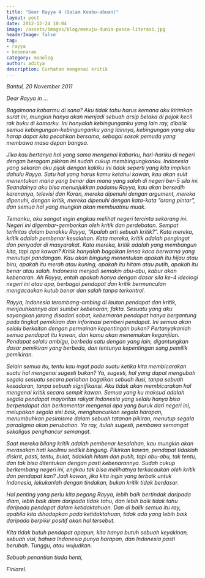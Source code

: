 ```yaml
---
title: "Dear Rayya 4 (Dalam Keabu-abuan)"
layout: post
date: 2012-12-24 10:04
image: /assets/images/blog/menuju-dunia-pasca-literasi.jpg
headerImage: false
tag:
- rayya
- kebenaran
category: monolog
author: aditya 
description: Curhatan mengenai kritik 
---
```


_Bantul, 20 November 2011_

_Dear Rayya in ..._

_Bagaimana kabarmu di sana? Aku tidak tahu harus kemana aku kirimkan surat ini, mungkin hanya akan menjadi sebuah arsip belaka di pojok kecil rak buku di kamarku. Ini hanyalah kebingunganku yang lain ray, dibalik semua kebingungan-kebingunganku yang lainnya, kebingungan yang aku harap dapat kita pecahkan bersama, sebagai sosok pemuda yang membawa masa depan bangsa._

_Jika kau bertanya hal yang sama mengenai kabarku, hari-hariku di negeri dengan beragam pikiran ini sudah cukup membingungkanku. Indonesia yang sekaran aku pijak dengan kakiku ini tidak seperti yang kita impikan dahulu Rayya. Satu hal yang harus kamu ketahui kawan, kau akan sulit menentukan mana yang benar dan mana yang salah di negeri ber-5 sila ini. Seandainya aku bisa menunjukkan padamu Rayya, kau akan bersedih karenanya, televisi dan Koran, mereka dipenuhi dengan argument, mereka dipenuhi, dengan kritik, mereka dipenuhi dengan kata-kata “orang pintar”, dan semua hal yang mungkin akan membuatmu muak._

_Temanku, aku sangat ingin engkau melihat negeri tercinta sekarang ini. Negeri ini digembar-gemborkan oleh kritik dan perdebatan. Sempat terlintas dalam benakku Rayya, “Apalah arti sebuah kritik?”. Kata mereka, kritik adalah pembenar kesalahan. Kata mereka, kritik adalah pengingat dan penyadar di masyarakat. Kata mereka, kritik adalah yang membangun kita, tapi apa kawan? Kritik hanyalah bagaikan lensa kaca berwarna yang menutupi pandangan. Kau akan bingung menentukan apakah itu hijau atau biru, apakah itu merah atau kuning, apakah itu hitam atau putih, apakah itu benar atau salah. Indonesia menjadi semakin abu-abu, kabur akan kebenaran. Ah Rayya, entah apakah hanya dengan dasar sila ke-4 ideologi negeri ini atau apa, berbagai pendapat dan kritik bermunculan mengacaukan kutub benar dan salah tanpa terkontrol._

_Rayya, Indonesia terombang-ambing di lautan pendapat dan kritik, menjauhkannya dari sumber kebenaran, fakta. Sesuatu yang aku sayangkan jarang disadari sobat, kebernaran pendapat hanya bergantung pada tingkat pemikiran dan informasi pemberi pendapat. Ini semua akan selalu berkaitan dengan permainan kepentingan bukan? Pertanyakanlah semua pendapat itu kawan, dan kamu akan menemukan keganjilan. Pendapat selalu ambigu, berbeda satu dengan yang lain, digantungkan dasar pemikiran yang berbeda, dan tentunya kepentingan sang pemilik pemikiran._

_Selain semua itu, tentu kau ingat pada suatu ketika kita membicarakan suatu hal mengenai sugesti bukan? Ya, sugesti, hal yang dapat mengubah segala sesuatu secara perlahan bagaikan sebuah ilusi, tanpa sebuah kesadaran, tanpa sebuah signifikansi. Aku tidak akan membicarakan hal mengenai kritik secara sempit kawan. Semua yang ku maksud adalah segala pendapat mayoritas rakyat Indonesia yang selalu hanya bisa berpendapat dan berkomentar mengenai apa yang buruk dari negeri ini, melupakan segala sisi baik, menghancurkan segala harapan, menumbuhkan pesimisme dalam sebuah tatanan pikiran, menutup segala paradigma akan perubahan. Ya ray, itulah sugesti, pembawa semangat sekaligus penghancur semangat._

_Saat mereka bilang kritik adalah pembenar kesalahan, kau mungkin akan merasakan hati kecilmu sedikit bingung. Pikirkan kawan, pendapat tidaklah diskrit, pasti, tentu, bulat, tidaklah hitam dan putih, tapi abu-abu, tak tentu, dan tak bisa ditentukan dengan pasti kebenarannya. Sudah cukup berkembang negeri ini, engkau tak bisa melihatnya terkacaukan oleh kritik dan pendapat kan? Jadi kawan, jika kita ingin yang terbaik untuk Indonesia, lakukanlah dengan tindakan, bukan kritik tidak berdasar._

_Hal penting yang perlu kita pegang Rayya, lebih baik bertindak daripada diam, lebih baik diam daripada tidak tahu, dan lebih baik tidak tahu daripada pendapat dalam ketidaktahuan. Dan di balik semua itu ray, apabila kita dihadapkan pada ketidaktahuan, tidak ada yang lebih baik daripada berpikir positif akan hal tersebut._

_Kita tidak butuh pendapat apapun, kita hanya butuh sebuah keyakinan, sebuah visi, bahwa Indonesia punya harapan, dan Indonesia pasti berubah. Tunggu, atau wujudkan._

_Sebuah penantian tiada henti,_

_Finiarel._